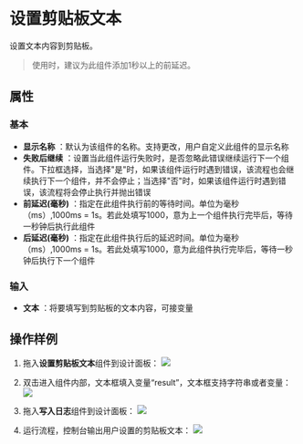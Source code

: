 # 设置剪贴板文本

设置文本内容到剪贴板。

> 使用时，建议为此组件添加1秒以上的前延迟。

## 属性

### 基本

- **显示名称** ：默认为该组件的名称。支持更改，用户自定义此组件的显示名称
- **失败后继续** ：设置当此组件运行失败时，是否忽略此错误继续运行下一个组件。下拉框选择，当选择"是"时，如果该组件运行时遇到错误，该流程也会继续执行下一个组件，并不会停止；当选择"否"时，如果该组件运行时遇到错误，该流程将会停止执行并抛出错误
- **前延迟(毫秒)** ：指定在此组件执行前的等待时间。单位为毫秒（ms）,1000ms = 1s。若此处填写1000，意为上一个组件执行完毕后，等待一秒钟后执行此组件
- **后延迟(毫秒)** ：指定在此组件执行后的延迟时间。单位为毫秒（ms）,1000ms = 1s。若此处填写1000，意为此组件执行完毕后，等待一秒钟后执行下一个组件

### 输入

- **文本** ：将要填写到剪贴板的文本内容，可接变量

## 操作样例

1. 拖入**设置剪贴板文本**组件到设计面板：
![](https://docimages.blob.core.chinacloudapi.cn/images/Activities/setClipboard-1.png)

2. 双击进入组件内部，文本框填入变量“result”，文本框支持字符串或者变量：
![](https://docimages.blob.core.chinacloudapi.cn/images/Activities/setClipboard-2.png)

3. 拖入**写入日志**组件到设计面板：
![](https://docimages.blob.core.chinacloudapi.cn/images/Activities/setClipboard-3.png)

4. 运行流程，控制台输出用户设置的剪贴板文本：
![](https://docimages.blob.core.chinacloudapi.cn/images/Activities/setClipboard-4.png)